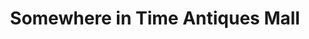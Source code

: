 ---
title: "Somewhere in Time Antiques Mall"
url: /radcliff/somewhere-in-time-antiques-mall/
shop: antiques
---